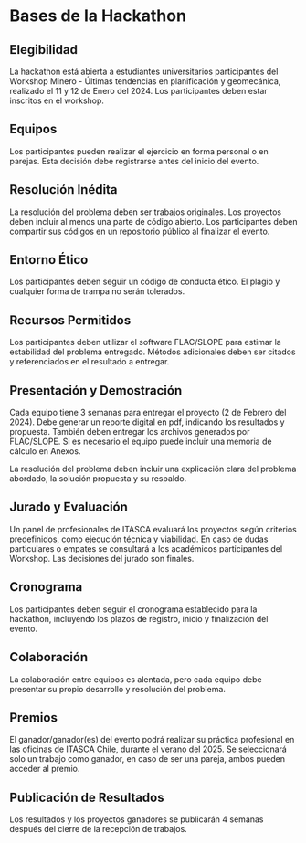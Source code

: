 # Bases de la Hackathon

## Elegibilidad
La hackathon está abierta a estudiantes universitarios participantes del Workshop Minero - Últimas tendencias en planificación y geomecánica, realizado el 11 y 12 de Enero del 2024.
Los participantes deben estar inscritos en el workshop.

## Equipos

Los participantes pueden realizar el ejercicio en forma personal o en parejas. 
Esta decisión debe  registrarse antes del inicio del evento.

## Resolución Inédita

La resolución del problema deben ser trabajos originales.
Los proyectos deben incluir al menos una parte de código abierto. Los participantes deben compartir sus códigos en un repositorio público al finalizar el evento.

## Entorno Ético

Los participantes deben seguir un código de conducta ético. El plagio y cualquier forma de trampa no serán tolerados.

## Recursos Permitidos

Los participantes deben utilizar el software FLAC/SLOPE para estimar la estabilidad del problema entregado.
Métodos adicionales deben ser citados y referenciados en el resultado a entregar.

## Presentación y Demostración

Cada equipo tiene 3 semanas para entregar el proyecto (2 de Febrero del 2024). Debe generar un reporte digital en pdf, indicando los resultados y propuesta. 
También deben entregar los archivos generados por FLAC/SLOPE.
Si es necesario el equipo puede incluir una memoria de cálculo en Anexos. 

La resolución del problema deben incluir una explicación clara del problema abordado, la solución propuesta y su respaldo.

## Jurado y Evaluación

Un panel de profesionales de ITASCA evaluará los proyectos según criterios predefinidos, como ejecución técnica y viabilidad.
En caso de dudas particulares o empates se consultará a los académicos participantes del Workshop.
Las decisiones del jurado son finales.

## Cronograma

Los participantes deben seguir el cronograma establecido para la hackathon, incluyendo los plazos de registro, inicio y finalización del evento.

## Colaboración

La colaboración entre equipos es alentada, pero cada equipo debe presentar su propio desarrollo y resolución del problema.

## Premios

El ganador/ganador(es) del evento podrá realizar su práctica profesional en las oficinas de ITASCA Chile, durante el verano del 2025.
Se seleccionará solo un trabajo como ganador, en caso de ser una pareja, ambos pueden acceder al premio.

## Publicación de Resultados

Los resultados y los proyectos ganadores se publicarán 4 semanas después del cierre de la recepción de trabajos.